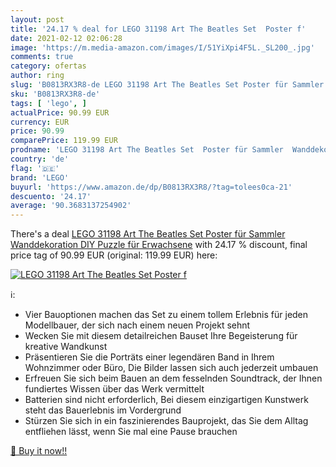 ```yaml
---
layout: post
title: '24.17 % deal for LEGO 31198 Art The Beatles Set  Poster f'
date: 2021-02-12 02:06:28
image: 'https://m.media-amazon.com/images/I/51YiXpi4F5L._SL200_.jpg'
comments: true
category: ofertas
author: ring
slug: 'B0813RX3R8-de LEGO 31198 Art The Beatles Set Poster für Sammler...'
sku: 'B0813RX3R8-de'
tags: [ 'lego', ]
actualPrice: 90.99 EUR
currency: EUR
price: 90.99
comparePrice: 119.99 EUR
prodname: 'LEGO 31198 Art The Beatles Set  Poster für Sammler  Wanddekoration  DIY Puzzle für Erwachsene'
country: 'de'
flag: '🇩🇪'
brand: 'LEGO'
buyurl: 'https://www.amazon.de/dp/B0813RX3R8/?tag=tolees0ca-21'
descuento: '24.17'
average: '90.3683137254902'
---
```


There's a deal [LEGO 31198 Art The Beatles Set  Poster für Sammler  Wanddekoration  DIY Puzzle für Erwachsene](https://www.amazon.de/dp/B0813RX3R8/?tag=tolees0ca-21)  with  24.17 % discount, final price tag of  90.99 EUR (original: 119.99 EUR) here:

[![LEGO 31198 Art The Beatles Set  Poster f](https://m.media-amazon.com/images/I/51YiXpi4F5L._SL200_.jpg)](https://www.amazon.de/dp/B0813RX3R8/?tag=tolees0ca-21)

ℹ️:

- Vier Bauoptionen machen das Set zu einem tollem Erlebnis für jeden Modellbauer, der sich nach einem neuen Projekt sehnt
- Wecken Sie mit diesem detailreichen Bauset Ihre Begeisterung für kreative Wandkunst
- Präsentieren Sie die Porträts einer legendären Band in Ihrem Wohnzimmer oder Büro, Die Bilder lassen sich auch jederzeit umbauen
- Erfreuen Sie sich beim Bauen an dem fesselnden Soundtrack, der Ihnen fundiertes Wissen über das Werk vermittelt
- Batterien sind nicht erforderlich, Bei diesem einzigartigen Kunstwerk steht das Bauerlebnis im Vordergrund
- Stürzen Sie sich in ein faszinierendes Bauprojekt, das Sie dem Alltag entfliehen lässt, wenn Sie mal eine Pause brauchen

[🛒 Buy it now!!](https://www.amazon.de/dp/B0813RX3R8/?tag=tolees0ca-21)
